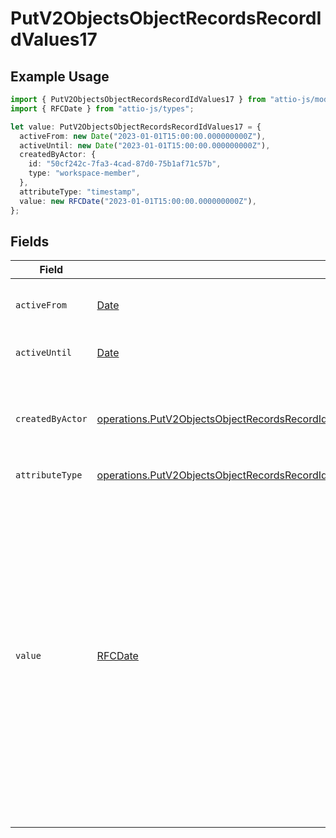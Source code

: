 # PutV2ObjectsObjectRecordsRecordIdValues17

## Example Usage

```typescript
import { PutV2ObjectsObjectRecordsRecordIdValues17 } from "attio-js/models/operations";
import { RFCDate } from "attio-js/types";

let value: PutV2ObjectsObjectRecordsRecordIdValues17 = {
  activeFrom: new Date("2023-01-01T15:00:00.000000000Z"),
  activeUntil: new Date("2023-01-01T15:00:00.000000000Z"),
  createdByActor: {
    id: "50cf242c-7fa3-4cad-87d0-75b1af71c57b",
    type: "workspace-member",
  },
  attributeType: "timestamp",
  value: new RFCDate("2023-01-01T15:00:00.000000000Z"),
};
```

## Fields

| Field                                                                                                                                                                                                                                                                                                                                                                                                                                                                                                                                                                                                                                                                                                                                                                                           | Type                                                                                                                                                                                                                                                                                                                                                                                                                                                                                                                                                                                                                                                                                                                                                                                            | Required                                                                                                                                                                                                                                                                                                                                                                                                                                                                                                                                                                                                                                                                                                                                                                                        | Description                                                                                                                                                                                                                                                                                                                                                                                                                                                                                                                                                                                                                                                                                                                                                                                     | Example                                                                                                                                                                                                                                                                                                                                                                                                                                                                                                                                                                                                                                                                                                                                                                                         |
| ----------------------------------------------------------------------------------------------------------------------------------------------------------------------------------------------------------------------------------------------------------------------------------------------------------------------------------------------------------------------------------------------------------------------------------------------------------------------------------------------------------------------------------------------------------------------------------------------------------------------------------------------------------------------------------------------------------------------------------------------------------------------------------------------- | ----------------------------------------------------------------------------------------------------------------------------------------------------------------------------------------------------------------------------------------------------------------------------------------------------------------------------------------------------------------------------------------------------------------------------------------------------------------------------------------------------------------------------------------------------------------------------------------------------------------------------------------------------------------------------------------------------------------------------------------------------------------------------------------------- | ----------------------------------------------------------------------------------------------------------------------------------------------------------------------------------------------------------------------------------------------------------------------------------------------------------------------------------------------------------------------------------------------------------------------------------------------------------------------------------------------------------------------------------------------------------------------------------------------------------------------------------------------------------------------------------------------------------------------------------------------------------------------------------------------- | ----------------------------------------------------------------------------------------------------------------------------------------------------------------------------------------------------------------------------------------------------------------------------------------------------------------------------------------------------------------------------------------------------------------------------------------------------------------------------------------------------------------------------------------------------------------------------------------------------------------------------------------------------------------------------------------------------------------------------------------------------------------------------------------------- | ----------------------------------------------------------------------------------------------------------------------------------------------------------------------------------------------------------------------------------------------------------------------------------------------------------------------------------------------------------------------------------------------------------------------------------------------------------------------------------------------------------------------------------------------------------------------------------------------------------------------------------------------------------------------------------------------------------------------------------------------------------------------------------------------- |
| `activeFrom`                                                                                                                                                                                                                                                                                                                                                                                                                                                                                                                                                                                                                                                                                                                                                                                    | [Date](https://developer.mozilla.org/en-US/docs/Web/JavaScript/Reference/Global_Objects/Date)                                                                                                                                                                                                                                                                                                                                                                                                                                                                                                                                                                                                                                                                                                   | :heavy_check_mark:                                                                                                                                                                                                                                                                                                                                                                                                                                                                                                                                                                                                                                                                                                                                                                              | The point in time at which this value was made "active". `active_from` can be considered roughly analogous to `created_at`.                                                                                                                                                                                                                                                                                                                                                                                                                                                                                                                                                                                                                                                                     | 2023-01-01T15:00:00.000000000Z                                                                                                                                                                                                                                                                                                                                                                                                                                                                                                                                                                                                                                                                                                                                                                  |
| `activeUntil`                                                                                                                                                                                                                                                                                                                                                                                                                                                                                                                                                                                                                                                                                                                                                                                   | [Date](https://developer.mozilla.org/en-US/docs/Web/JavaScript/Reference/Global_Objects/Date)                                                                                                                                                                                                                                                                                                                                                                                                                                                                                                                                                                                                                                                                                                   | :heavy_check_mark:                                                                                                                                                                                                                                                                                                                                                                                                                                                                                                                                                                                                                                                                                                                                                                              | The point in time at which this value was deactivated. If `null`, the value is active.                                                                                                                                                                                                                                                                                                                                                                                                                                                                                                                                                                                                                                                                                                          | 2023-01-01T15:00:00.000000000Z                                                                                                                                                                                                                                                                                                                                                                                                                                                                                                                                                                                                                                                                                                                                                                  |
| `createdByActor`                                                                                                                                                                                                                                                                                                                                                                                                                                                                                                                                                                                                                                                                                                                                                                                | [operations.PutV2ObjectsObjectRecordsRecordIdValuesRecordsResponse200ApplicationJSONResponseBodyData17CreatedByActor](../../models/operations/putv2objectsobjectrecordsrecordidvaluesrecordsresponse200applicationjsonresponsebodydata17createdbyactor.md)                                                                                                                                                                                                                                                                                                                                                                                                                                                                                                                                      | :heavy_check_mark:                                                                                                                                                                                                                                                                                                                                                                                                                                                                                                                                                                                                                                                                                                                                                                              | The actor that created this value.                                                                                                                                                                                                                                                                                                                                                                                                                                                                                                                                                                                                                                                                                                                                                              | {<br/>"type": "workspace-member",<br/>"id": "50cf242c-7fa3-4cad-87d0-75b1af71c57b"<br/>}                                                                                                                                                                                                                                                                                                                                                                                                                                                                                                                                                                                                                                                                                                        |
| `attributeType`                                                                                                                                                                                                                                                                                                                                                                                                                                                                                                                                                                                                                                                                                                                                                                                 | [operations.PutV2ObjectsObjectRecordsRecordIdValuesRecordsResponse200ApplicationJSONResponseBodyData17AttributeType](../../models/operations/putv2objectsobjectrecordsrecordidvaluesrecordsresponse200applicationjsonresponsebodydata17attributetype.md)                                                                                                                                                                                                                                                                                                                                                                                                                                                                                                                                        | :heavy_check_mark:                                                                                                                                                                                                                                                                                                                                                                                                                                                                                                                                                                                                                                                                                                                                                                              | The attribute type of the value.                                                                                                                                                                                                                                                                                                                                                                                                                                                                                                                                                                                                                                                                                                                                                                | timestamp                                                                                                                                                                                                                                                                                                                                                                                                                                                                                                                                                                                                                                                                                                                                                                                       |
| `value`                                                                                                                                                                                                                                                                                                                                                                                                                                                                                                                                                                                                                                                                                                                                                                                         | [RFCDate](../../types/rfcdate.md)                                                                                                                                                                                                                                                                                                                                                                                                                                                                                                                                                                                                                                                                                                                                                               | :heavy_check_mark:                                                                                                                                                                                                                                                                                                                                                                                                                                                                                                                                                                                                                                                                                                                                                                              | A timestamp value represents a single, universal moment in time using an ISO 8601 formatted string. This means that a timestamp consists of a date, a time (with nanosecond precision), and a time zone. Attio will coerce timestamps which do not provide full nanosecond precision and UTC is assumed if no time zone is provided. For example, "2023", "2023-01", "2023-01-02", "2023-01-02T13:00", "2023-01-02T13:00:00", and "2023-01-02T13:00:00.000000000" will all be coerced to "2023-01-02T13:00:00.000000000Z". Timestamps are always returned in UTC. For example, writing a timestamp value using the string "2023-01-02T13:00:00.000000000+02:00" will result in the value "2023-01-02T11:00:00.000000000Z" being returned. The maximum date is "9999-12-31T23:59:59.999999999Z". | 2023-01-01T15:00:00.000000000Z                                                                                                                                                                                                                                                                                                                                                                                                                                                                                                                                                                                                                                                                                                                                                                  |